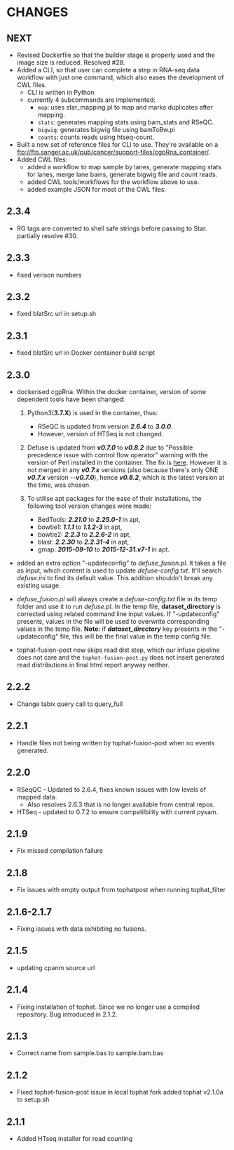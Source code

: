 # CHANGES

## NEXT

* Revised Dockerfile so that the builder stage is properly used and the image size is reduced. Resolved #28.
* Added a CLI, so that user can complete a step in RNA-seq data workflow with just one command, which also eases the development of CWL files.
   * CLI is written in Python
   * currently 4 subcommands are implemented:
      * `map`: uses star_mapping.pl to map and marks duplicates after mapping.
      * `stats`: generates mapping stats using bam_stats and RSeQC.
      * `bigwig`: generates bigwig file using bamToBw.pl
      * `counts`: counts reads using htseq-count.
* Built a new set of reference files for CLI to use. They're available on a ftp://ftp.sanger.ac.uk/pub/cancer/support-files/cgpRna_container/.
* Added CWL files:
   * added a workflow to map sample by lanes, generate mapping stats for lanes, merge lane bams, generate bigwig file and count reads.
   * added CWL tools/workflows for the workflow above to use.
   * added example JSON for most of the CWL files.

## 2.3.4

* RG tags are converted to shell safe strings before passing to Star. partially resolve #30.

## 2.3.3

* fixed verison numbers

## 2.3.2

* fixed blatSrc url in setup.sh

## 2.3.1

* fixed blatSrc url in Docker container build script

## 2.3.0

* dockerised cgpRna. Within the docker container, version of some dependent tools have been changed:

  1. Python3(**3.7.X**) is used in the container, thus:
     - RSeQC is updated from version ***2.6.4*** to ***3.0.0***.
     - However, version of HTSeq is not changed.

  1. Defuse is updated from ***v0.7.0*** to ***v0.8.2*** due to "Possible precedence issue with control flow operator" warning with the version of Perl installed in the container. The fix is [here](https://bitbucket.org/dranew/defuse/commits/b979855999b8106f5dc9f9e54f86935c7bf4f62f). However it is not merged in any ***v0.7.x*** versions (also because there's only ONE ***v0.7.x*** version --***v0.7.0***), hence ***v0.8.2***, which is the latest version at the time, was chosen. 

  1. To utilise apt packages for the ease of their installations, the following tool version changes were made:
     - BedTools: ***2.21.0*** to ***2.25.0-1*** in apt,
     - bowtie1: ***1.1.1*** to ***1.1.2-3*** in apt,
     - bowtie2: ***2.2.3*** to ***2.2.6-2*** in apt,
     - blast: ***2.2.30*** to ***2.2.31-4*** in apt,
     - gmap: ***2015-09-10*** to ***2015-12-31.v7-1*** in apt. 

* added an extra option "-updateconfig" to *defuse_fusion.pl*. It takes a file as input, which content is used to update *defuse-config.txt*. It'll search *defuse.ini* to find its default value. This addition shouldn't break any existing usage.

* *defuse_fusion.pl* will always create a *defuse-config.txt* file in its temp folder and use it to run *defuse.pl*. In the temp file, **dataset_directory** is corrected using related command line input values. If "-updateconfig" presents, values in the file will be used to overwrite corresponding values in the temp file. **Note:** if ***dataset_directory*** key presents in the "-updateconfig" file, this will be the final value in the temp config file.

* tophat-fusion-post now skips read dist step, which our infuse pipeline does not care and the `tophat-fusion-post.py` does not insert generated read distributions in final html report anyway neither.

## 2.2.2

* Change tabix query call to query_full

## 2.2.1

* Handle files not being written by tophat-fusion-post when no events generated.

## 2.2.0

* RSeqQC  - Updated to 2.6.4, fixes known issues with low levels of mapped data.
  * Also resolves 2.6.3 that is no longer available from central repos.
* HTSeq - updated to 0.7.2 to ensure compatilbility with current pysam.

## 2.1.9

* Fix missed compilation failure

## 2.1.8

* Fix issues with empty output from tophatpost when running tophat_filter

## 2.1.6-2.1.7

* Fixing issues with data exhibiting no fusions.

## 2.1.5

* updating cpanm source url

## 2.1.4

* Fixing installation of tophat. Since we no longer use a compiled repository. Bug introduced in 2.1.2.

## 2.1.3

* Correct name from sample.bas to sample.bam.bas

## 2.1.2

* Fixed tophat-fusion-post issue in local tophat fork added tophat v2.1.0a to setup.sh

## 2.1.1

* Added HTseq installer for read counting

